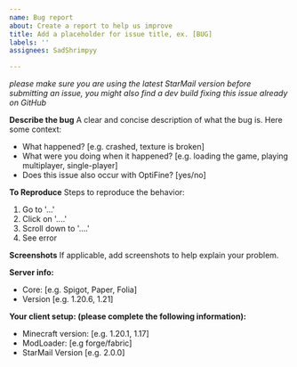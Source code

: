 ```yaml
---
name: Bug report
about: Create a report to help us improve
title: Add a placeholder for issue title, ex. [BUG]
labels: ''
assignees: SadShrimpyy

---
```


*please make sure you are using the latest StarMail version before submitting an issue, you might also find a dev build fixing this issue already on GitHub*

**Describe the bug**
A clear and concise description of what the bug is. Here some context:
- What happened? [e.g. crashed, texture is broken]
- What were you doing when it happened? [e.g. loading the game, playing multiplayer, single-player]
- Does this issue also occur with OptiFine? [yes/no]

**To Reproduce**
Steps to reproduce the behavior:
1. Go to '...'
2. Click on '....'
3. Scroll down to '....'
4. See error

**Screenshots**
If applicable, add screenshots to help explain your problem.

**Server info:**
 - Core: [e.g. Spigot, Paper, Folia]
 - Version [e.g. 1.20.6, 1.21]

**Your client setup: (please complete the following information):**
- Minecraft version: [e.g. 1.20.1, 1.17]
- ModLoader: [e.g forge/fabric]
- StarMail Version [e.g. 2.0.0]
